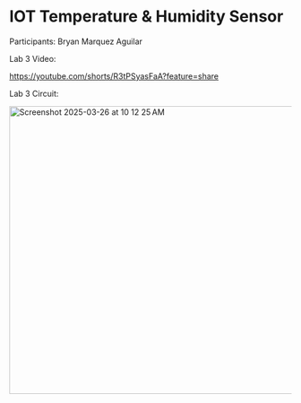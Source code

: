# IOT Temperature & Humidity Sensor

Participants: Bryan Marquez Aguilar

Lab 3 Video:

https://youtube.com/shorts/R3tPSyasFaA?feature=share

Lab 3 Circuit:

<img width="513" alt="Screenshot 2025-03-26 at 10 12 25 AM" src="https://github.com/user-attachments/assets/b9456287-78f3-4e18-a831-eb6766058887" />

